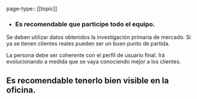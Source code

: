 page-type:: [[topic]]
- ### Es recomendable que participe todo el equipo.

Se deben utilizar datos obtenidos la investigación primaria de mercado. Si ya se tienen clientes reales pueden ser un buen punto de partida.

La persona debe ser coherente con el perfil de usuario final. Irá evolucionando a medida que se vaya conociendo mejor a los clientes.

Es recomendable tenerlo bien visible en la oficina.
  - 


